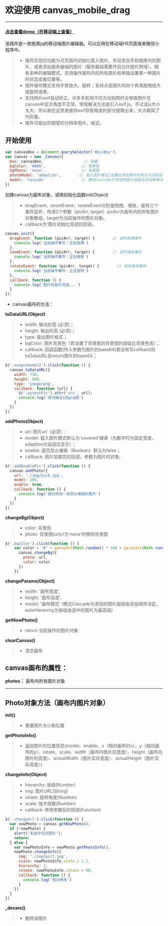 # 欢迎使用 canvas_mobile_drag
------
#### [点击查看demo（在移动端上查看）](https://htmlpreview.github.io/?https://github.com/xiaosu95/canvas_mobile_drag/blob/master/index.html)
该插件是一款脱离jq的移动端图片编辑器。可以应用在移动端H5页面或者微信小程序中。

> * 插件实现的功能为可页面内初始化载入图片、手动添加手机相册内的图片、或者添加服务器端的图片（服务器端需要开启允许图片跨域）。拥有多种的编辑模式。支持操作画布内的所有图片和单独设置某一种图片的状态或者位置等。
> * 插件操作模式支持手势放大、旋转；支持点击图片的四个角落拖拽放大或旋转或者。
> * 支持照片exif自动矫正。许多手机用不同方向拍照时会导致图片在canvas中显示角度不正常。常规解决方法是引入exif.js。不过该js大小太大。所以我在这里直接将exif获取角度的部分提取出来，大大精简了代码量。
> * 插件可输出你期望的分辨率图片，格式。

## 开始使用
```javascript
var canvasBox = document.querySelector('#picBox');
var canvas = new _Canvas({
  box: canvasBox,                  // 容器
  bgColor: '#000',                // 背景色
  bgPhoto: 'none',                // 背景图
  photoModel: 'adaption',        // 载入图片模式(设置后添加图片时默认为当前设置模式)
  model: 'Cascade'                // 模式Cascade为添加的图片层级右添加顺序决定，autoHierarchy为层级由选中的图片为最高级
})
```
创建canvas为画布对象，调用初始化函数init(Object)
>* dragEvent、zoomEvent、rotateEvent分别是拖拽、缩放、旋转三个事件监听，传递2个参数（picArr, target）picArr为画布内的所有图片对象数组，target为当前操作的图片对象。
>* callback为'图片初始化完成的回调。
```javascript
canvas.init({
  dragEvent: function (picArr, target) {        // 监听拖拽事件
    console.log('当前操作事件：正在拖拽')
  },
  zoomEvent: function (picArr, target) {        // 监听缩放事件
    console.log('当前操作事件：正在缩放')
  },
  rotateEvent: function (picArr, target) {        // 监听旋转事件
    console.log('当前操作事件：正在旋转')
  },
  callback: function () {
    console.log('图片初始化完成...')
  }
});
```
* canvas画布的方法：

**toDataURL(Object)**
>* width: 输出的宽 (必须)；
>* height: 输出的高 (必须)；
>* type: 输出图片格式；
>* bgColor: 图片背景色（若设置了背景图则背景图的层级比背景色高）；
>* callback: 回调函数(传入参数为图片的baes64)若没有写callback则toDataURL会return图片的baes64；
```javascript
$('.outputmodel2').click(function () {
  canvas.toDataURL({
    width: 750,
    height: 600,
    type: 'image/png',
    callback: function (url) {
      $('.outputPic').attr('src', url);
      console.log('成功输出1倍png图')
    }
  })
})
```
**addPhoto(Object)**
>* url: 图片url（必须）;
>* model: 载入图片模式默认为'covered'铺满（为数字时为固定宽度，adaption为自适应显示）;
>* enable: 是否禁止编辑（Boolean）默认为false；
>* callback: 图片加载完的回调，参数为图片的对象;
```javascript
$('.addEnablePic').click(function () {
  canvas.addPhoto({
    url: './img/pic6.jpg',
    model: 200,
    enable: true,
    callback: function () {
      console.log('成功添加一张禁止编辑的图片')
    }
  })
})
```
**changeBg(Object)**
>* color: 背景色
>* photo: 背景图(url)//为'none'时移除背景图
```javascript
$('.bgColor').click(function () {
    var color = '#' + parseInt(Math.random() * 10) + parseInt(Math.random() * 10) + parseInt(Math.random() * 10)
      canvas.changeBg({
        photo: url,
        color: color
      })
    })
```
**changeParams(Object)**
>* width: '画布宽度',
>* height:  '画布高度',
>* model:  '画布模式' (模式Cascade为添加的图片层级由添加顺序决定，autoHierarchy为层级由选中的图片为最高级)

**getNowPhoto()**
>* return 当前操作的图片对象

**clearCanvas()**
>* 清空画布

## canvas画布的属性：

**photos：** 画布内所有图片对象

------
## Photo对象方法（画布内图片对象）

**init()**
>* 重置图片大小和位置

**getPhotoInfo()**
>* 返回图片的位置信息{model、enable、x（相对画布的x）、y（相对画布的y）、rotate、scale、width（画布内图片的宽度）、height（画布内图片的高度）、actualWidth（图片实际宽度）、actualHeight（图片实际高度）}

**changeInfo(Object)**
>* hierarchy: 层级(Number)
>* img: 图片URL(String)
>* rotate: 旋转角度(Number)
>* scale: 放大倍数(Number)
>* callback: 修改参数后的回调(Function)
```javascript
$('.changeUrl').click(function () {
  var nowPhoto = canvas.getNowPhoto();
  if (!nowPhoto) {
    alert('未选中任何图片');
    return;
  } else {
    var nowPhotoInfo = nowPhoto.getPhotoInfo();
    nowPhoto.changeInfo({
      img: './img/pic7.jpg',
      scale: nowPhotoInfo.scale / 1.1,
      hierarchy: 1,
      rotate: nowPhotoInfo.rotate + 90,
      callback: function () {
        console.log('成功修改')
      }
    })
  }
})
```

**_devare()**
>* 删除该图片
